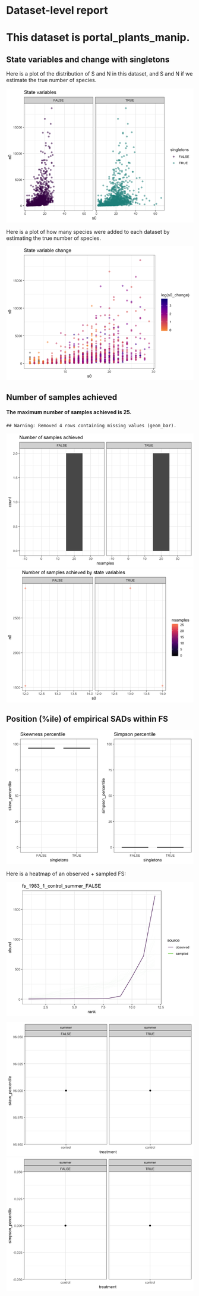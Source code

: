Dataset-level report
================

This dataset is portal\_plants\_manip.
======================================

State variables and change with singletons
------------------------------------------

Here is a plot of the distribution of S and N in this dataset, and S and N if we estimate the true number of species.

![](portal_plants_manip_report_files/figure-markdown_github/statevars-1.png)

Here is a plot of how many species were added to each dataset by estimating the true number of species.

![](portal_plants_manip_report_files/figure-markdown_github/sv%20change-1.png)

Number of samples achieved
--------------------------

#### The maximum number of samples achieved is 25.

    ## Warning: Removed 4 rows containing missing values (geom_bar).

![](portal_plants_manip_report_files/figure-markdown_github/plot%20nb%20samples-1.png)![](portal_plants_manip_report_files/figure-markdown_github/plot%20nb%20samples-2.png)

Position (%ile) of empirical SADs within FS
-------------------------------------------

![](portal_plants_manip_report_files/figure-markdown_github/empirical%20positions-1.png)

Here is a heatmap of an observed + sampled FS:

![](portal_plants_manip_report_files/figure-markdown_github/example%20heatmap-1.png)

![](portal_plants_manip_report_files/figure-markdown_github/manip-1.png)![](portal_plants_manip_report_files/figure-markdown_github/manip-2.png)
